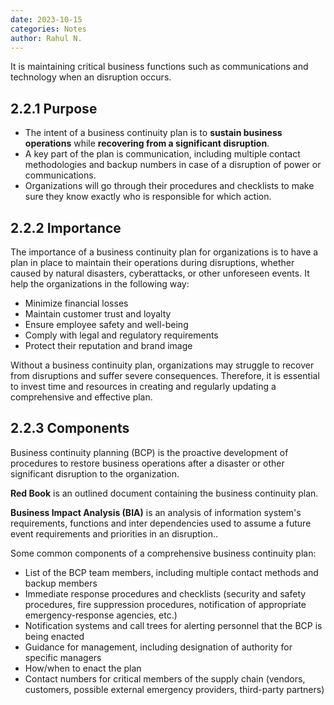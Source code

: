 ```yaml
---
date: 2023-10-15
categories: Notes
author: Rahul N.
---
```


It is maintaining critical business functions such as communications and technology when an disruption occurs.

## 2.2.1 Purpose 

- The intent of a business continuity plan is to **sustain business operations** while **recovering from a significant disruption**.
- A key part of the plan is communication, including multiple contact methodologies and backup numbers in case of a disruption of power or communications.
- Organizations will go through their procedures and checklists to make sure they know exactly who is responsible for which action.

## 2.2.2 Importance

The importance of a business continuity plan for organizations is to have a plan in place to maintain their operations during disruptions, whether caused by natural disasters, cyberattacks, or other unforeseen events. It help the organizations in the following way: 

- Minimize financial losses
- Maintain customer trust and loyalty
- Ensure employee safety and well-being
- Comply with legal and regulatory requirements
- Protect their reputation and brand image

Without a business continuity plan, organizations may struggle to recover from disruptions and suffer severe consequences. Therefore, it is essential to invest time and resources in creating and regularly updating a comprehensive and effective plan.

## 2.2.3 Components

Business continuity planning (BCP) is the proactive development of procedures to restore business operations after a disaster or other significant disruption to the organization.

**Red Book** is an outlined document containing the business continuity plan.

**Business Impact Analysis (BIA)** is an analysis of information system's requirements, functions and inter dependencies used to assume a future event requirements and priorities in an disruption.. 

Some common components of a comprehensive business continuity plan:

-   List of the BCP team members, including multiple contact methods and backup members
-   Immediate response procedures and checklists (security and safety procedures, fire suppression procedures, notification of appropriate emergency-response agencies, etc.)
-   Notification systems and call trees for alerting personnel that the BCP is being enacted
-   Guidance for management, including designation of authority for specific managers
-   How/when to enact the plan
-   Contact numbers for critical members of the supply chain (vendors, customers, possible external emergency providers, third-party partners)
